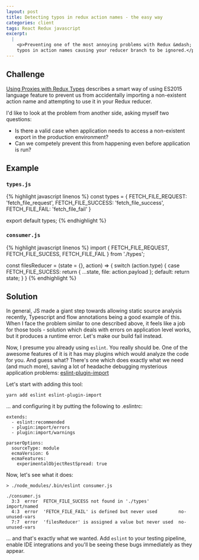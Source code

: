 ```yaml
---
layout: post
title: Detecting typos in redux action names - the easy way
categories: client
tags: React Redux javascript
excerpt:
  |
    <p>Preventing one of the most annoying problems with Redux &mdash;
    typos in action names causing your reducer branch to be ignored.</p>
---
```


## Challenge

[Using Proxies with Redux Types](https://reactjsnews.com/proxies-with-redux-types) describes
a smart way of using ES2015 language feature to prevent us from
accidentally importing a non-existent action name and attempting to
use it in your Redux reducer.

I'd like to look at the problem from another side, asking myself two questions:

- Is there a valid case when application needs to access a
  non-existent export in the production environment?
- Can we competely prevent this from happening even before application is run?

## Example

### `types.js`

{% highlight javascript linenos %}
const types = {
  FETCH_FILE_REQUEST: 'fetch_file_request',
  FETCH_FILE_SUCCESS: 'fetch_file_success',
  FETCH_FILE_FAIL: 'fetch_file_fail'
}

export default types;
{% endhighlight %}

### `consumer.js`

{% highlight javascript linenos %}
import {
  FETCH_FILE_REQUEST,
  FETCH_FILE_SUCESS,
  FETCH_FILE_FAIL
} from './types';

const filesReducer = (state = {}, action) => {
  switch (action.type) {
    case FETCH_FILE_SUCESS:
      return { ...state, file: action.payload };
    default:
      return state;
  }
}
{% endhighlight %}

## Solution

In general, JS made a giant step towards allowing static source
analysis recently, Typescript and flow annotations being a good
example of this. When I face the problem similar to one described
above, it feels like a job for those tools - solution which deals with
errors on application level works, but it produces a runtime
error. Let's make our build fail instead.

Now, I presume you already using `eslint`. You really should be.  One
of the awesome features of it is it has may plugins which would
analyze the code for you. And guess what? There's one which does
exactly what we need (and much more), saving a lot of headache
debugging mysterious application problems:
[eslint-plugin-import](https://www.npmjs.com/package/eslint-plugin-import)

Let's start with adding this tool:

```
yarn add eslint eslint-plugin-import
```

... and configuring it by putting the following to .eslintrc:

```
extends:
  - eslint:recommended
  - plugin:import/errors
  - plugin:import/warnings

parserOptions:
  sourceType: module
  ecmaVersion: 6
  ecmaFeatures:
    experimentalObjectRestSpread: true
```

Now, let's see what it does:

```
> ./node_modules/.bin/eslint consumer.js

./consumer.js
  3:3  error  FETCH_FILE_SUCESS not found in './types'           import/named
  4:3  error  'FETCH_FILE_FAIL' is defined but never used        no-unused-vars
  7:7  error  'filesReducer' is assigned a value but never used  no-unused-vars
```

... and that's exactly what we wanted. Add `eslint` to your testing
pipeline, enable IDE integrations and you'll be seeing these bugs
immediately as they appear.
